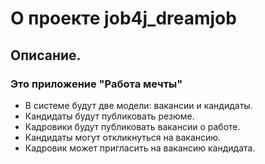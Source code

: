 # О проекте job4j_dreamjob

## Описание.

### Это приложение "Работа мечты"

* В системе будут две модели: вакансии и кандидаты.
* Кандидаты будут публиковать резюме.
* Кадровики будут публиковать вакансии о работе.
* Кандидаты могут откликнуться на вакансию.
* Кадровик может пригласить на вакансию кандидата.
